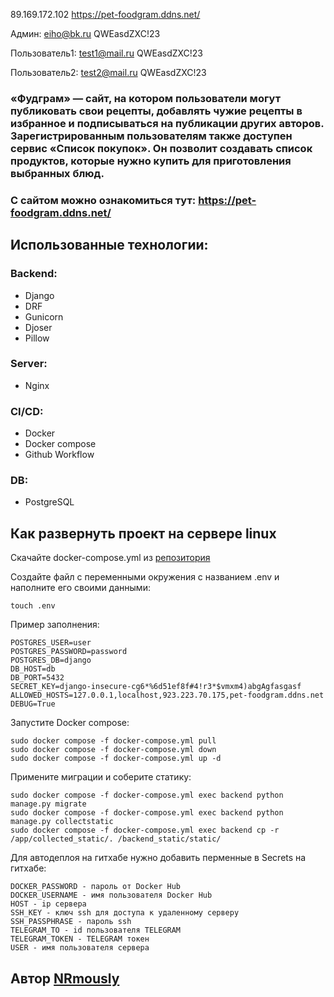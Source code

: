 89.169.172.102
https://pet-foodgram.ddns.net/

Админ:
eiho@bk.ru
QWEasdZXC!23

Пользователь1:
test1@mail.ru
QWEasdZXC!23

Пользователь2:
test2@mail.ru
QWEasdZXC!23

### «Фудграм» — сайт, на котором пользователи могут публиковать свои рецепты, добавлять чужие рецепты в избранное и подписываться на публикации других авторов. Зарегистрированным пользователям также доступен сервис «Список покупок». Он позволит создавать список продуктов, которые нужно купить для приготовления выбранных блюд.

### С сайтом можно ознакомиться тут: https://pet-foodgram.ddns.net/

## Иcпользованные технологии:
### Backend:
- Django
- DRF
- Gunicorn
- Djoser
- Pillow

### Server:
- Nginx

### CI/CD:
- Docker
- Docker compose
- Github Workflow

### DB:
- PostgreSQL

## Как развернуть проект на сервере linux
Скачайте docker-compose.yml из [репозитория](https://github.com/NRmously/foodgram)

Создайте файл с переменными окружения с названием .env и наполните его своими данными:
```
touch .env
```

Пример заполнения:
```
POSTGRES_USER=user
POSTGRES_PASSWORD=password
POSTGRES_DB=django
DB_HOST=db
DB_PORT=5432
SECRET_KEY=django-insecure-cg6*%6d51ef8f#4!r3*$vmxm4)abgAgfasgasf
ALLOWED_HOSTS=127.0.0.1,localhost,923.223.70.175,pet-foodgram.ddns.net
DEBUG=True
```

Запустите Docker compose:
```
sudo docker compose -f docker-compose.yml pull
sudo docker compose -f docker-compose.yml down
sudo docker compose -f docker-compose.yml up -d
```

Примените миграции и соберите статику:
```
sudo docker compose -f docker-compose.yml exec backend python manage.py migrate
sudo docker compose -f docker-compose.yml exec backend python manage.py collectstatic
sudo docker compose -f docker-compose.yml exec backend cp -r /app/collected_static/. /backend_static/static/
```

Для автодеплоя на гитхабе нужно добавить перменные в Secrets на гитхабе:
```
DOCKER_PASSWORD - пароль от Docker Hub
DOCKER_USERNAME - имя пользователя Docker Hub
HOST - ip сервера
SSH_KEY - ключ ssh для доступа к удаленному серверу
SSH_PASSPHRASE - пароль ssh
TELEGRAM_TO - id пользователя TELEGRAM
TELEGRAM_TOKEN - TELEGRAM токен
USER - имя пользователя сервера
```

## Автор [NRmously](https://github.com/NRmously)
